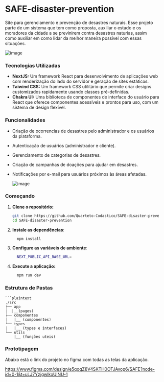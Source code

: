 # SAFE-disaster-prevention
Site para gerenciamento e prevenção de desastres naturais.
Esse projeto parte de um sistema que tem como proposta, auxiliar o estado e os moradores da
cidade a se previnirem contra desastres naturias, assim como auxiliar em como lidar da melhor
maneira possível com essas situações.

![image](https://github.com/user-attachments/assets/96c4d1d7-8210-434c-9cc2-41f27ae68823)


### **Tecnologias Utilizadas**

* **NextJS:** Um framework React para desenvolvimento de aplicações web com renderização do lado do servidor e geração de sites estáticos.
* **Taiwind CSS:** Um framework CSS utilitário que permite criar designs customizados rapidamente usando classes pré-definidas.
* **Chakra UI:** Uma biblioteca de componentes de interface do usuário para React que oferece componentes acessíveis e prontos para uso, com um sistema de design flexível.

### **Funcionalidades**

* Criação de ocorrencias de desastres pelo administrador e os usuários da plataforma.
* Autenticação de usuários (administrador e cliente).
* Gerenciamento de categorias de desastres.
* Criação de campanhas de doações para ajudar em desastres.
* Notificações por e-mail para usuários próximos às áreas afetadas.
  
  ![image](https://github.com/user-attachments/assets/d298eb29-adff-425f-8b8b-c1266c42263c)


### **Começando**

1. **Clone o repositório:**
   ```bash
   git clone https://github.com/Quarteto-Codastico/SAFE-disaster-prevention.git
   cd SAFE-disaster-prevention

2. **Instale as dependências:**
    ```bash
      npm install
   
4. **Configure as variáveis de ambiente:**

    ```bash
      NEXT_PUBLIC_API_BASE_URL=


5. **Execute a aplicação:**
   ```bash
     npm run dev

### Estrutura de Pastas

    ```plaintext
    ./src
    ├── app
    |  |__(pages)
    ├── componentes
    |   |__ (componentes)
    └── types
    |   |__ (types e interfaces)
    └── utils
        |__ (funções uteis)
    
### Prototipagem
Abaixo está o link do projeto no figma com todas as telas da aplicação.

https://www.figma.com/design/e5qoqZ8V4SKTH0OTJAvop6/SAFE?node-id=0-1&t=uLJ7YzjgwIkoUlNU-1
